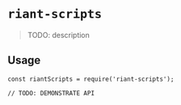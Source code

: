 # `riant-scripts`

> TODO: description

## Usage

```
const riantScripts = require('riant-scripts');

// TODO: DEMONSTRATE API
```
